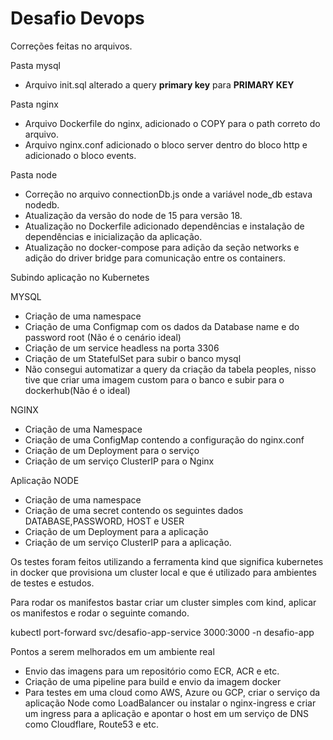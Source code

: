 # Desafio Devops

Correções feitas no arquivos.

Pasta mysql

- Arquivo init.sql alterado a query **primary key** para **PRIMARY KEY**

Pasta nginx

- Arquivo Dockerfile do nginx, adicionado o COPY para o path correto do arquivo.
- Arquivo nginx.conf adicionado o bloco server dentro do bloco http e adicionado o bloco events.

Pasta node

- Correção no arquivo connectionDb.js onde a variável node_db estava nodedb.
- Atualização da versão do node de 15 para versão 18.
- Atualização no Dockerfile adicionado dependências e instalação de dependências e inicialização da aplicação.
- Atualização no docker-compose para adição da seção networks e adição do driver bridge para comunicação entre os containers.

Subindo aplicação no Kubernetes

MYSQL

- Criação de uma namespace
- Criação de uma Configmap com os dados da Database name e do password root (Não é o cenário ideal)
- Criação de um service headless na porta 3306
- Criação de um StatefulSet para subir o banco mysql
- Não consegui automatizar a query da criação da tabela peoples, nisso tive que criar uma imagem custom para o banco e subir para o dockerhub(Não é o ideal)

NGINX

- Criação de uma Namespace
- Criação de uma ConfigMap contendo a configuração do nginx.conf
- Criação de um Deployment para o serviço
- Criação de um serviço ClusterIP para o Nginx

Aplicação NODE

- Criação de uma namespace
- Criação de uma secret contendo os seguintes dados DATABASE,PASSWORD, HOST e USER
- Criação de um Deployment para a aplicação
- Criação de um serviço ClusterIP para a aplicação.

Os testes foram feitos utilizando a ferramenta kind que significa kubernetes in docker que provisiona um cluster local e que é utilizado para ambientes de testes e estudos.

Para rodar os manifestos bastar criar um cluster simples com kind, aplicar os manifestos e rodar o seguinte comando.

kubectl port-forward svc/desafio-app-service 3000:3000 -n desafio-app

Pontos a serem melhorados em um ambiente real

- Envio das imagens para um repositório como ECR, ACR e etc.
- Criação de uma pipeline para build e envio da imagem docker
- Para testes em uma cloud como AWS, Azure ou GCP, criar o serviço da aplicação Node como LoadBalancer ou instalar o nginx-ingress e criar um ingress para a aplicação e apontar o host em um serviço de DNS como Cloudflare, Route53 e etc.
